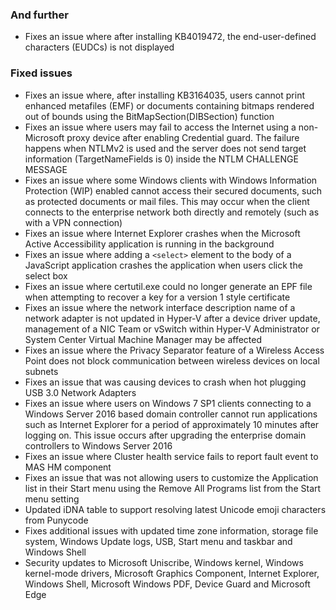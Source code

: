 ### And further
- Fixes an issue where after installing KB4019472, the end-user-defined characters (EUDCs) is not displayed

### Fixed issues
- Fixes an issue where, after installing KB3164035, users cannot print enhanced metafiles (EMF) or documents containing bitmaps rendered out of bounds using the BitMapSection(DIBSection) function
- Fixes an issue where users may fail to access the Internet using a non-Microsoft proxy device after enabling Credential guard. The failure happens when NTLMv2 is used and the server does not send target information (TargetNameFields is 0) inside the NTLM CHALLENGE MESSAGE
- Fixes an issue where some Windows clients with Windows Information Protection (WIP) enabled cannot access their secured documents, such as protected documents or mail files. This may occur when the client connects to the enterprise network both directly and remotely (such as with a VPN connection)
- Fixes an issue where Internet Explorer crashes when the Microsoft Active Accessibility application is running in the background
- Fixes an issue where adding a ``<select>`` element to the body of a JavaScript application crashes the application when users click the select box
- Fixes an issue where certutil.exe could no longer generate an EPF file when attempting to recover a key for a version 1 style certificate
- Fixes an issue where the network interface description name of a network adapter is not updated in Hyper-V after a device driver update, management of a NIC Team or vSwitch within Hyper-V Administrator or System Center Virtual Machine Manager may be affected
- Fixes an issue where the Privacy Separator feature of a Wireless Access Point does not block communication between wireless devices on local subnets
- Fixes an issue that was causing devices to crash when hot plugging USB 3.0 Network Adapters
- Fixes an issue where users on Windows 7 SP1 clients connecting to a Windows Server 2016 based domain controller cannot run applications such as Internet Explorer for a period of approximately 10 minutes after logging on. This issue occurs after upgrading the enterprise domain controllers to Windows Server 2016
- Fixes an issue where Cluster health service fails to report fault event to MAS HM component
- Fixes an issue that was not allowing users to customize the Application list in their Start menu using the Remove All Programs list from the Start menu setting
- Updated iDNA table to support resolving latest Unicode emoji characters from Punycode
- Fixes additional issues with updated time zone information, storage file system, Windows Update logs, USB, Start menu and taskbar and Windows Shell
- Security updates to Microsoft Uniscribe, Windows kernel, Windows kernel-mode drivers, Microsoft Graphics Component, Internet Explorer, Windows Shell, Microsoft Windows PDF, Device Guard and Microsoft Edge